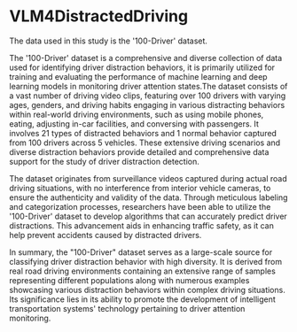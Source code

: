 # VLM4DistractedDriving
The data used in this study is the '100-Driver' dataset.

The '100-Driver' dataset is a comprehensive and diverse collection of data used for identifying driver distraction behaviors, it is primarily utilized for training and evaluating the performance of machine learning and deep learning models in monitoring driver attention states.The dataset consists of a vast number of driving video clips, featuring over 100 drivers with varying ages, genders, and driving habits engaging in various distracting behaviors within real-world driving environments, such as using mobile phones, eating, adjusting in-car facilities, and conversing with passengers. It involves 21 types of distracted behaviors and 1 normal behavior captured from 100 drivers across 5 vehicles. These extensive driving scenarios and diverse distraction behaviors provide detailed and comprehensive data support for the study of driver distraction detection.

The dataset originates from surveillance videos captured during actual road driving situations, with no interference from interior vehicle cameras, to ensure the authenticity and validity of the data. Through meticulous labeling and categorization processes, researchers have been able to utilize the '100-Driver' dataset to develop algorithms that can accurately predict driver distractions. This advancement aids in enhancing traffic safety, as it can help prevent accidents caused by distracted drivers.

In summary, the "100-Driver" dataset serves as a large-scale source for classifying driver distraction behavior with high diversity. It is derived from real road driving environments containing an extensive range of samples representing different populations along with numerous examples showcasing various distraction behaviors within complex driving situations. Its significance lies in its ability to promote the development of intelligent transportation systems' technology pertaining to driver attention monitoring.
